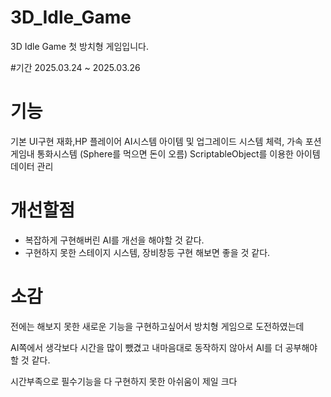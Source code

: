 # 3D_Idle_Game
 3D Idle Game
첫 방치형 게임입니다.

#기간 
2025.03.24 ~ 2025.03.26

# 기능
기본 UI구현 재화,HP
플레이어 AI시스템 
아이템 및 업그레이드 시스템 체력, 가속 포션
게임내 통화시스템 (Sphere를 먹으면 돈이 오름)
ScriptableObject를 이용한 아이템 데이터 관리 


# 개선할점
- 복잡하게 구현해버린 AI를 개선을 해야할 것 같다.
- 구현하지 못한 스테이지 시스템, 장비창등 구현 해보면 좋을 것 같다.


# 소감
전에는 해보지 못한 새로운 기능을 구현하고싶어서 방치형 게임으로 도전하였는데 

AI쪽에서 생각보다 시간을 많이 뺐겼고 내마음대로 동작하지 않아서 AI를 더 공부해야할 것 같다.

시간부족으로 필수기능을 다 구현하지 못한 아쉬움이 제일 크다 
